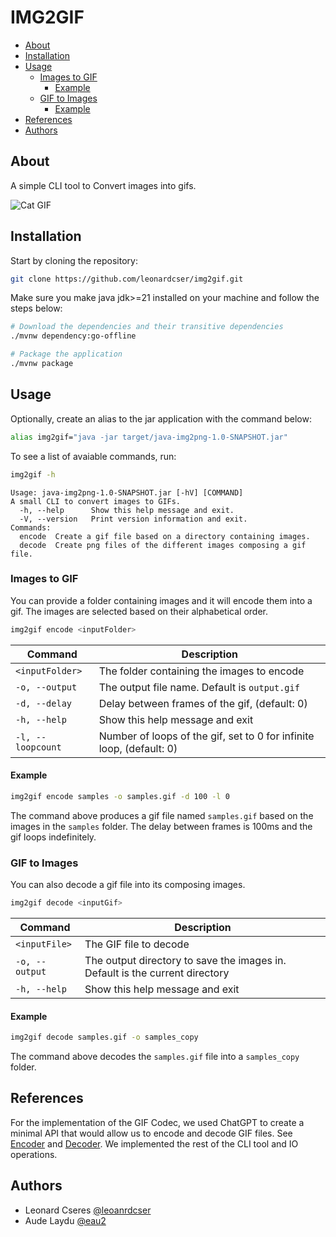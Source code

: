 # IMG2GIF

- [About](#about)
- [Installation](#installation)
- [Usage](#usage)
  - [Images to GIF](#images-to-gif)
    - [Example](#example)
  - [GIF to Images](#gif-to-images)
    - [Example](#example-1)
- [References](#references)
- [Authors](#authors)

## About

A simple CLI tool to Convert images into gifs.

![Cat GIF](https://media.giphy.com/media/vFKqnCdLPNOKc/giphy.gif)

## Installation

Start by cloning the repository:

```bash
git clone https://github.com/leonardcser/img2gif.git
```

Make sure you make java jdk>=21 installed on your machine and follow the steps below:

```bash
# Download the dependencies and their transitive dependencies
./mvnw dependency:go-offline
```

```bash
# Package the application
./mvnw package
```

## Usage

Optionally, create an alias to the jar application with the command below:

```bash
alias img2gif="java -jar target/java-img2png-1.0-SNAPSHOT.jar"
```

To see a list of avaiable commands, run:

```bash
img2gif -h
```

```
Usage: java-img2png-1.0-SNAPSHOT.jar [-hV] [COMMAND]
A small CLI to convert images to GIFs.
  -h, --help      Show this help message and exit.
  -V, --version   Print version information and exit.
Commands:
  encode  Create a gif file based on a directory containing images.
  decode  Create png files of the different images composing a gif file.
```

### Images to GIF

You can provide a folder containing images and it will encode them into a gif. The images are selected based on their alphabetical order.

```bash
img2gif encode <inputFolder>
```

| Command           | Description                                                          |
| ----------------- | -------------------------------------------------------------------- |
| `<inputFolder>`   | The folder containing the images to encode                           |
| `-o, --output`    | The output file name. Default is `output.gif`                        |
| `-d, --delay`     | Delay between frames of the gif, (default: 0)                        |
| `-h, --help`      | Show this help message and exit                                      |
| `-l, --loopcount` | Number of loops of the gif, set to 0 for infinite loop, (default: 0) |

#### Example

```bash
img2gif encode samples -o samples.gif -d 100 -l 0
```

The command above produces a gif file named `samples.gif` based on the images in the `samples` folder. The delay between frames is 100ms and the gif loops indefinitely.

### GIF to Images

You can also decode a gif file into its composing images.

```bash
img2gif decode <inputGif>
```

| Command        | Description                                                                  |
| -------------- | ---------------------------------------------------------------------------- |
| `<inputFile>`  | The GIF file to decode                                                       |
| `-o, --output` | The output directory to save the images in. Default is the current directory |
| `-h, --help`   | Show this help message and exit                                              |

#### Example

```bash
img2gif decode samples.gif -o samples_copy
```

The command above decodes the `samples.gif` file into a `samples_copy` folder.

## References

For the implementation of the GIF Codec, we used ChatGPT to create a minimal
API that would allow us to encode and decode GIF files. See
[Encoder](./src/main/java/ch/heigvd/dai/gif/GifEncoder.java)
and [Decoder](./src/main/java/ch/heigvd/dai/gif/GifDecoder.java). We implemented the rest of the CLI tool and IO operations.

## Authors

- Leonard Cseres [@leoanrdcser](https://github.com/leonardcser)
- Aude Laydu [@eau2](https://github.com/eau2)
